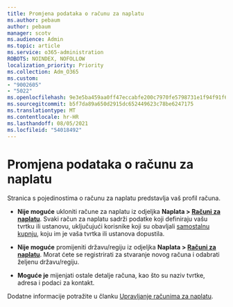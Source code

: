 ```yaml
---
title: Promjena podataka o računu za naplatu
ms.author: pebaum
author: pebaum
manager: scotv
ms.audience: Admin
ms.topic: article
ms.service: o365-administration
ROBOTS: NOINDEX, NOFOLLOW
localization_priority: Priority
ms.collection: Adm_O365
ms.custom:
- "9002605"
- "5022"
ms.openlocfilehash: 9e3e5ba459aa0ff47eccabfe200c7970fe5798731e1f94f91f6f9b059b74ffde
ms.sourcegitcommit: b5f7da89a650d2915dc652449623c78be6247175
ms.translationtype: MT
ms.contentlocale: hr-HR
ms.lasthandoff: 08/05/2021
ms.locfileid: "54018492"
---
```

# <a name="change-billing-account-information"></a>Promjena podataka o računu za naplatu

Stranica s pojedinostima o računu za naplatu predstavlja vaš profil računa.

- **Nije moguće** ukloniti račune za naplatu iz odjeljka **Naplata > [Računi za naplatu](https://go.microsoft.com/fwlink/p/?linkid=2084771)**. Svaki račun za naplatu sadrži podatke koji definiraju vašu tvrtku ili ustanovu, uključujući korisnike koji su obavljali [samostalnu kupnju](https://docs.microsoft.com/microsoft-365/commerce/subscriptions/manage-self-service-purchases-admins), koju im je vaša tvrtka ili ustanova dopustila. 

- **Nije moguće** promijeniti državu/regiju iz odjeljka **Naplata > [Računi za naplatu](https://go.microsoft.com/fwlink/p/?linkid=2084771)**. Morat ćete se registrirati za stvaranje novog računa i odabrati željenu državu/regiju. 

- **Moguće je** mijenjati ostale detalje računa, kao što su naziv tvrtke, adresa i podaci za kontakt. 

Dodatne informacije potražite u članku [Upravljanje računima za naplatu](https://docs.microsoft.com/microsoft-365/commerce/manage-billing-accounts). 
